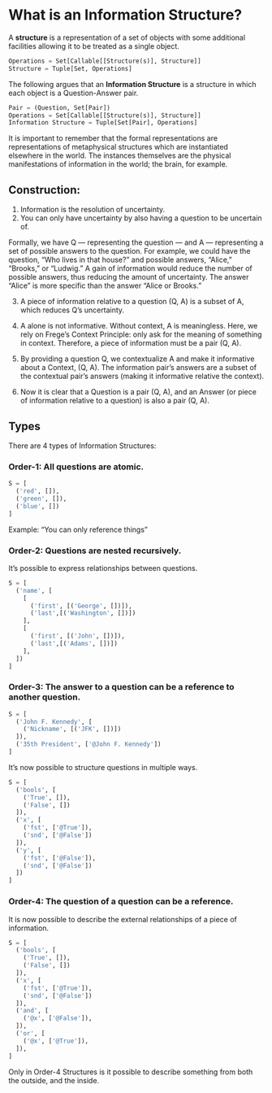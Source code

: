 # What is an Information Structure?

A **structure** is a representation of a set of objects with some additional facilities allowing it to be treated as a single object.

```python
Operations = Set[Callable[[Structure(s)], Structure]]
Structure = Tuple[Set, Operations]
```

The following argues that an **Information Structure** is a structure in which each object is a Question-Answer pair.

```python
Pair = (Question, Set[Pair])
Operations = Set[Callable[[Structure(s)], Structure]]
Information Structure = Tuple[Set[Pair], Operations]
```

It is important to remember that the formal representations are representations of metaphysical structures which are instantiated elsewhere in the world. The instances themselves are the physical manifestations of information in the world; the brain, for example.

## Construction:
1. Information is the resolution of uncertainty.
2. You can only have uncertainty by also having a question to be uncertain of.

Formally, we have Q — representing the question — and A — representing a set of possible answers to the question.
For example, we could have the question, “Who lives in that house?” and possible answers, “Alice,” “Brooks,” or “Ludwig.” A gain of information would reduce the number of possible answers, thus reducing the amount of uncertainty. The answer “Alice” is more specific than the answer “Alice or Brooks.”

3. A piece of information relative to a question (Q, A) is a subset of A, which reduces Q’s uncertainty.
4. A alone is not informative. Without context, A is meaningless. Here, we rely on Frege’s Context Principle: only ask for the meaning of something in context.
Therefore, a piece of information must be a pair (Q, A).

5. By providing a question Q, we contextualize A and make it informative about a Context, (Q, A).
The information pair’s answers are a subset of the contextual pair’s answers (making it informative relative the context).

6. Now it is clear that a Question is a pair (Q, A), and an Answer (or piece of information relative to a question) is also a pair (Q, A).

## Types
There are 4 types of Information Structures:

### Order-1: All questions are atomic.

```python
S = [
  ('red', []),
  ('green', []),
  ('blue', [])
]
```

Example: “You can only reference things”

### Order-2: Questions are nested recursively.
It’s possible to express relationships between questions.
```python
S = [
  ('name', [
    [
      ('first', [('George', [])]),
      ('last',[('Washington', [])])
    ],
    [
      ('first', [('John', [])]),
      ('last',[('Adams', [])])
    ],
  ])
]
```

### Order-3: The answer to a question can be a reference to another question.
```python
S = [
  ('John F. Kennedy', [
    ('Nickname', [('JFK', [])])
  ]),
  ('35th President', ['@John F. Kennedy'])
] 
```
It’s now possible to structure questions in multiple ways.
```python
S = [
  ('bools', [
    ('True', []),
    ('False', [])
  ]),
  ('x', [
    ('fst', ['@True']),
    ('snd', ['@False'])
  ]),
  ('y', [
    ('fst', ['@False']),
    ('snd', ['@False'])
  ])
]
```
### Order-4: The question of a question can be a reference.

It is now possible to describe the external relationships of a piece of information.
```python
S = [
  ('bools', [
    ('True', []),
    ('False', [])
  ]),
  ('x', [
    ('fst', ['@True']),
    ('snd', ['@False'])
  ]),
  ('and', [
    ('@x', ['@False']),
  ]),
  ('or', [
    ('@x', ['@True']),
  ]),
]
```
Only in Order-4 Structures is it possible to describe something from both the outside, and the inside.
